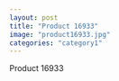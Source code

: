 ```yaml
---
layout: post
title: "Product 16933"
image: "product16933.jpg"
categories: "category1"
---
```

Product 16933
